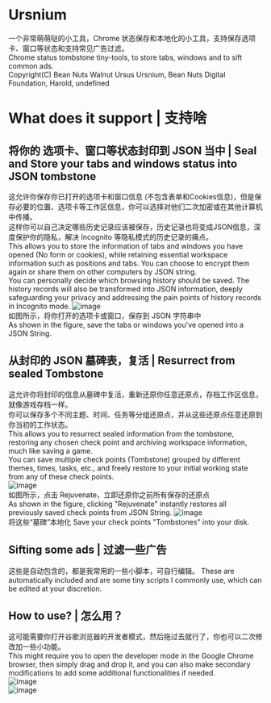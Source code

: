 # Ursnium
一个非常萌萌哒的小工具，Chrome 状态保存和本地化的小工具，支持保存选项卡、窗口等状态和支持常见广告过滤。\
Chrome status tombstone tiny-tools, to store tabs, windows and to sift common ads. \
Copyright(C) Bean Nuts Walnut Ursus Ursnium, Bean Nuts Digital Foundation, Harold, undefined

# What does it support | 支持啥
## 将你的 选项卡、窗口等状态封印到 JSON 当中 | Seal and Store your tabs and windows status into JSON tombstone
这允许你保存你已打开的选项卡和窗口信息 (不包含表单和Cookies信息)，但是保存必要的位置、选项卡等工作区信息，你可以选择对他们二次加密或在其他计算机中传播。\
这样你可以自己决定哪些历史记录应该被保存，历史记录也将变成JSON信息，深度保护你的隐私，解决 Incognito 等隐私模式的历史记录的痛点。\
This allows you to store the information of tabs and windows you have opened (No form or cookies), while retaining essential workspace information such as positions and tabs. You can choose to encrypt them again or share them on other computers by JSON string.\
You can personally decide which browsing history should be saved. The history records will also be transformed into JSON information, deeply safeguarding your privacy and addressing the pain points of history records in Incognito mode.
![image](https://github.com/DragonsPrime/Ursnium/assets/87111937/eb12033f-4aee-4e01-bca2-96ff19d4ce7f) \
如图所示，将你打开的选项卡或窗口，保存到 JSON 字符串中\
As shown in the figure, save the tabs or windows you've opened into a JSON String.

## 从封印的 JSON 墓碑表，复活 | Resurrect from sealed Tombstone
这允许你将封印的信息从墓碑中复活，重新还原你任意还原点，存档工作区信息，就像游戏存档一样。\
你可以保存多个不同主题、时间、任务等分组还原点，并从这些还原点任意还原到你当初的工作状态。\
This allows you to resurrect sealed information from the tombstone, restoring any chosen check point and archiving workspace information, much like saving a game.\
You can save multiple check points (Tombstone) grouped by different themes, times, tasks, etc., and freely restore to your initial working state from any of these check points.\
![image](https://github.com/DragonsPrime/Ursnium/assets/87111937/3e9ee74a-3160-436f-97a0-3320f062bb2c)\
如图所示，点击 Rejuvenate，立即还原你之前所有保存的还原点\
As shown in the figure, clicking "Rejuvenate" instantly restores all previously saved check points from JSON String.
![image](https://github.com/DragonsPrime/Ursnium/assets/87111937/35beb252-933e-46c0-b5f6-22769a2cfd68)\
将这些“墓碑”本地化
Save your check points "Tombstones" into your disk.

## Sifting some ads | 过滤一些广告
这些是自动包含的，都是我常用的一些小脚本，可自行编辑。
These are automatically included and are some tiny scripts I commonly use, which can be edited at your discretion.

## How to use? | 怎么用？
这可能需要你打开谷歌浏览器的开发者模式，然后拖过去就行了，你也可以二次修改加一些小功能。\
This might require you to open the developer mode in the Google Chrome browser, then simply drag and drop it, and you can also make secondary modifications to add some additional functionalities if needed.\
![image](https://github.com/DragonsPrime/Ursnium/assets/87111937/f9f72887-053c-4265-bf91-17a925ceba7b)\
![image](https://github.com/DragonsPrime/Ursnium/assets/87111937/876a4eaf-0ac9-493d-9b83-45f9c11a405d)



